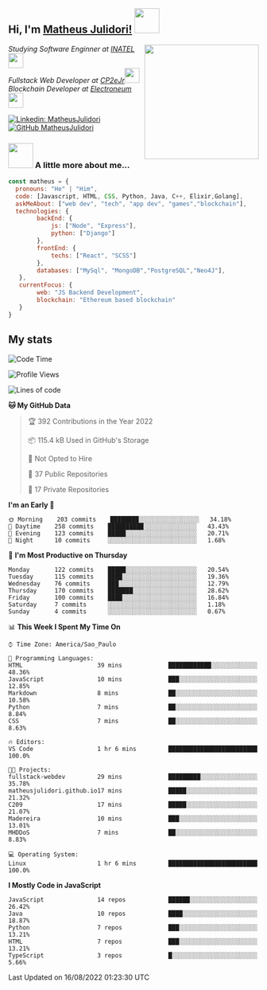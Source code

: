 <h2> Hi, I'm <a href="https://matheusjulidori.github.io" target="_blank">Matheus Julidori!</a> <img src="https://media.giphy.com/media/12oufCB0MyZ1Go/giphy.gif" width="50"></h2>
<img align='right' src="https://media.giphy.com/media/3oKIPnAiaMCws8nOsE/giphy.gif" width="230" height="auto">
<p><em>Studying Software Enginner at <a href="http://www.inatel.br" target="_blank">INATEL</a><img src="https://media.giphy.com/media/fYSnHlufseco8Fh93Z/giphy.gif" width="30"></br>
  Fullstack Web Developer at <a href="http://www.cp2ejr.com.br" target="_blank">CP2eJr</a><img src="https://media.giphy.com/media/WUlplcMpOCEmTGBtBW/giphy.gif" width="30"></br>
  Blockchain Developer at <a href="https://www.electroneum.com" target="_blank">Electroneum</a><img src="https://media.giphy.com/media/WUlplcMpOCEmTGBtBW/giphy.gif" width="30"> 
</em></p>

[![Linkedin: MatheusJulidori](https://img.shields.io/badge/-MatheusJulidori-blue?style=flat-square&logo=Linkedin&logoColor=white&link=https://www.linkedin.com/in/MatheusJulidori/)](https://www.linkedin.com/in/MatheusJulidori/)
[![GitHub MatheusJulidori](https://img.shields.io/github/followers/matheusjulidori?label=follow&style=social)](https://github.com/MatheusJulidori)


### <img src="https://media.giphy.com/media/VgCDAzcKvsR6OM0uWg/giphy.gif" width="50"> A little more about me...  

```javascript
const matheus = {
  pronouns: "He" | "Him",
  code: [Javascript, HTML, CSS, Python, Java, C++, Elixir,Golang],
  askMeAbout: ["web dev", "tech", "app dev", "games","blockchain"],
  technologies: {
        backEnd: {
            js: ["Node", "Express"],
            python: ["Django"]
        },
        frontEnd: {
            techs: ["React", "SCSS"]
        },
        databases: ["MySql", "MongoDB","PostgreSQL","Neo4J"],
   },
   currentFocus: {
        web: "JS Backend Development",
        blockchain: "Ethereum based blockchain"
   }
}
```
<h2>My stats</h2>

<!--START_SECTION:waka-->
![Code Time](http://img.shields.io/badge/Code%20Time-204%20hrs%2010%20mins-blue)

![Profile Views](http://img.shields.io/badge/Profile%20Views-0-blue)

![Lines of code](https://img.shields.io/badge/From%20Hello%20World%20I%27ve%20Written-613%20Thousand%20lines%20of%20code-blue)

**🐱 My GitHub Data** 

> 🏆 392 Contributions in the Year 2022
 > 
> 📦 115.4 kB Used in GitHub's Storage 
 > 
> 🚫 Not Opted to Hire
 > 
> 📜 37 Public Repositories 
 > 
> 🔑 17 Private Repositories  
 > 
**I'm an Early 🐤** 

```text
🌞 Morning    203 commits    ████████░░░░░░░░░░░░░░░░░   34.18% 
🌆 Daytime    258 commits    ██████████░░░░░░░░░░░░░░░   43.43% 
🌃 Evening    123 commits    █████░░░░░░░░░░░░░░░░░░░░   20.71% 
🌙 Night      10 commits     ░░░░░░░░░░░░░░░░░░░░░░░░░   1.68%

```
📅 **I'm Most Productive on Thursday** 

```text
Monday       122 commits    █████░░░░░░░░░░░░░░░░░░░░   20.54% 
Tuesday      115 commits    ████░░░░░░░░░░░░░░░░░░░░░   19.36% 
Wednesday    76 commits     ███░░░░░░░░░░░░░░░░░░░░░░   12.79% 
Thursday     170 commits    ███████░░░░░░░░░░░░░░░░░░   28.62% 
Friday       100 commits    ████░░░░░░░░░░░░░░░░░░░░░   16.84% 
Saturday     7 commits      ░░░░░░░░░░░░░░░░░░░░░░░░░   1.18% 
Sunday       4 commits      ░░░░░░░░░░░░░░░░░░░░░░░░░   0.67%

```


📊 **This Week I Spent My Time On** 

```text
⌚︎ Time Zone: America/Sao_Paulo

💬 Programming Languages: 
HTML                     39 mins             ████████████░░░░░░░░░░░░░   48.36% 
JavaScript               10 mins             ███░░░░░░░░░░░░░░░░░░░░░░   12.85% 
Markdown                 8 mins              ██░░░░░░░░░░░░░░░░░░░░░░░   10.58% 
Python                   7 mins              ██░░░░░░░░░░░░░░░░░░░░░░░   8.84% 
CSS                      7 mins              ██░░░░░░░░░░░░░░░░░░░░░░░   8.63%

🔥 Editors: 
VS Code                  1 hr 6 mins         █████████████████████████   100.0%

🐱‍💻 Projects: 
fullstack-webdev         29 mins             █████████░░░░░░░░░░░░░░░░   35.78% 
matheusjulidori.github.io17 mins             █████░░░░░░░░░░░░░░░░░░░░   21.32% 
C209                     17 mins             █████░░░░░░░░░░░░░░░░░░░░   21.07% 
Madereira                10 mins             ███░░░░░░░░░░░░░░░░░░░░░░   13.01% 
MHDDoS                   7 mins              ██░░░░░░░░░░░░░░░░░░░░░░░   8.83%

💻 Operating System: 
Linux                    1 hr 6 mins         █████████████████████████   100.0%

```

**I Mostly Code in JavaScript** 

```text
JavaScript               14 repos            ██████░░░░░░░░░░░░░░░░░░░   26.42% 
Java                     10 repos            ████░░░░░░░░░░░░░░░░░░░░░   18.87% 
Python                   7 repos             ███░░░░░░░░░░░░░░░░░░░░░░   13.21% 
HTML                     7 repos             ███░░░░░░░░░░░░░░░░░░░░░░   13.21% 
TypeScript               3 repos             █░░░░░░░░░░░░░░░░░░░░░░░░   5.66%

```



 Last Updated on 16/08/2022 01:23:30 UTC
<!--END_SECTION:waka-->
